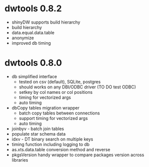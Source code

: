 # dwtools 0.8.2

* shinyDW supports build hierarchy
* build hierarchy
* data.equal.data.table
* anonymize
* improved db timing

# dwtools 0.8.0

* db simplified interface
  * tested on csv (default), SQLite, postgres
  * should works on any DBI/ODBC driver (TO DO test ODBC)
  * setkey by col names or col positions
  * timing for vectorized args
  * auto timing
* dbCopy tables migration wrapper
  * batch copy tables between connections
  * support timing for vectorized args
  * auto timing
* joinbyv - batch join tables
* populate star schema data
* idxv - DT binary search on multiple keys
* timing function including logging to db
* as.xts.data.table conversion method and reverse
* pkgsVersion handy wrapper to compare packages version across libraries
